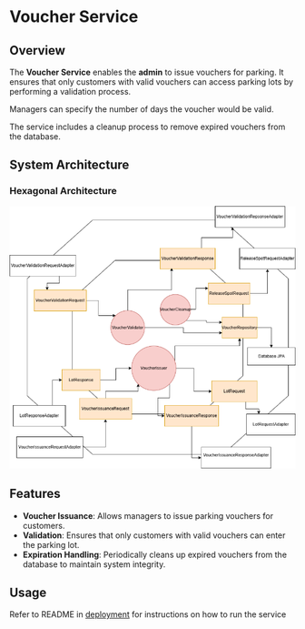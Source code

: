 # Voucher Service

## Overview

The **Voucher Service** enables the **admin** to issue vouchers for parking. It ensures that only customers with valid
vouchers can access parking lots by performing a validation process.

Managers can specify the number of days the voucher would be valid.

The service includes a cleanup process to remove expired vouchers from the database.

## System Architecture

### Hexagonal Architecture

![Hexagonal Architecture of Voucher Service](./voucher_hexagon.png)

## Features

- **Voucher Issuance**: Allows managers to issue parking vouchers for customers.
- **Validation**: Ensures that only customers with valid vouchers can enter the parking lot.
- **Expiration Handling**: Periodically cleans up expired vouchers from the database to maintain system integrity.

## Usage

Refer to README in [deployment](../../deployment/README.md) for instructions on how to run the service